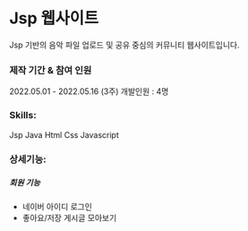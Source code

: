 # Jsp 웹사이트
Jsp 기반의 음악 파일 업로드 및 공유 중심의 커뮤니티 웹사이트입니다.  

### 제작 기간 & 참여 인원
2022.05.01 - 2022.05.16 (3주)
개발인원 : 4명


### Skills:
Jsp Java
Html Css Javascript 
  
### 상세기능:  
##### 회원 기능
- 네이버 아이디 로그인
- 좋아요/저장 게시글 모아보기

<!--


2. Demo 링크
(추가요망)

### 실행 경로
프로젝트 폴더\src\main\webapp\board\jsphome\home.jsp



5. ERD(필요할 경우)

6. 핵심 기능 : 코드로 보여주거나, 코드 링크


7. **트러블슈팅 경험(중요!)** / 자랑하고 싶은 코드


-->

